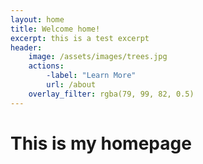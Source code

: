 ```yaml
---
layout: home
title: Welcome home!
excerpt: this is a test excerpt
header:
    image: /assets/images/trees.jpg
    actions:
        -label: "Learn More"
        url: /about
    overlay_filter: rgba(79, 99, 82, 0.5)
---
```


# This is my homepage
